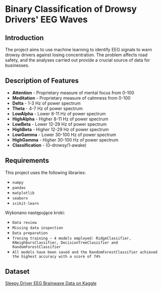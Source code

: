 # Binary Classification of Drowsy Drivers' EEG Waves

## Introduction
The project aims to use machine learning to identify EEG signals to warn drowsy drivers against losing concentration. The problem affects road safety, and the analyses carried out provide a crucial source of data for businesses.

## Description of Features
- **Attention** - Proprietary measure of mental focus from 0-100 
- **Meditation** - Proprietary measure of calmness from 0-100 
- **Delta** - 1-3 Hz of power spectrum 
- **Theta** - 4-7 Hz of power spectrum 
- **LowAlpha** - Lower 8-11 Hz of power spectrum 
- **HighAlpha** - Higher 8-11 Hz of power spectrum 
- **LowBeta** - Lower 12-29 Hz of power spectrum 
- **HighBeta** - Higher 12-29 Hz of power spectrum 
- **LowGamma** - Lower 30-100 Hz of power spectrum 
- **HighGamma** - Higher 30-100 Hz of power spectrum 
- **Classification** - (0-drowsy/1-awake)

## Requirements
This project uses the following libraries:

- `numpy`
- `pandas`
- `matplotlib`
- `seaborn`
- `scikit-learn`

Wykonano następujące kroki:

- `Data review`
- `Missing data inspection`
- `Data preparation`
- `Trening training – 4 models employed: RidgeClassifier, KNeighborsClassifier, DecisionTreeClassifier and RandomForestClassifier`
- `All models have been saved and the RandomForestClassifier achieved the highest accuracy with a score of 74% `

## Dataset
[Sleepy Driver EEG Brainwave Data on Kaggle](https://www.kaggle.com/datasets/naddamuhhamed/sleepy-driver-eeg-brainwave-data/discussion/438246)
